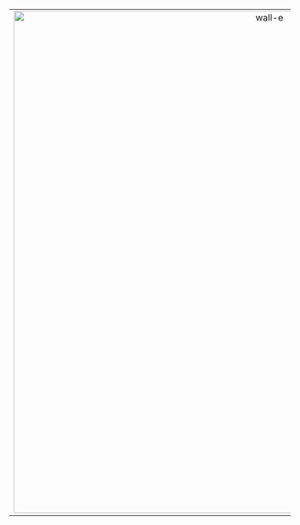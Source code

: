 <table>
  <tr>
    <td align="center">
      <img src="https://media.giphy.com/media/HIH9Ml30VB1dK/giphy.gif" alt="wall-e" style="width: 900px;"/>
    </td>
    <td align="center">
      <img src="https://network.grupoabril.com.br/wp-content/uploads/sites/4/2016/12/seno-cosseno.gif?&w=1024&crop=1" alt="seno-cosseno" style="width: 900px;"/>
    </td>
  </tr>
</table>
